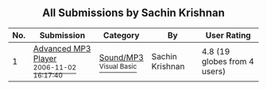 ﻿<div align="center">

## All Submissions by Sachin Krishnan

</div>

No.  | Submission | Category | By   | User Rating
---- | ---------- | -------- | ---- | -----------
1 | [Advanced MP3 Player<br /><sup>2006-11-02 16:17:40</sup>](https://github.com/Planet-Source-Code/sachin-krishnan-advanced-mp3-player__1-66993) | [Sound/MP3<br /><sup>Visual Basic</sup>](../ByCategory/sound-mp3__1-45.md) | Sachin Krishnan | 4.8 (19 globes from 4 users)

